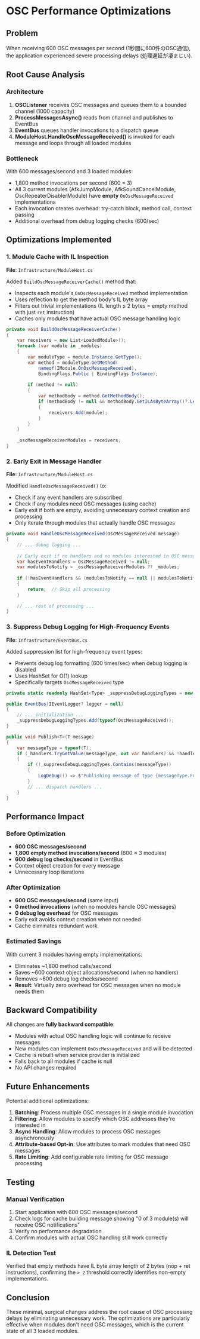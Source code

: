 # OSC Performance Optimizations

## Problem
When receiving 600 OSC messages per second (1秒間に600件のOSC通信), the application experienced severe processing delays (処理遅延が凄まじい).

## Root Cause Analysis

### Architecture
1. **OSCListener** receives OSC messages and queues them to a bounded channel (1000 capacity)
2. **ProcessMessagesAsync()** reads from channel and publishes to EventBus
3. **EventBus** queues handler invocations to a dispatch queue
4. **ModuleHost.HandleOscMessageReceived()** is invoked for each message and loops through all loaded modules

### Bottleneck
With 600 messages/second and 3 loaded modules:
- 1,800 method invocations per second (600 × 3)
- All 3 current modules (AfkJumpModule, AfkSoundCancelModule, OscRepeaterDisablerModule) have **empty** `OnOscMessageReceived` implementations
- Each invocation creates overhead: try-catch block, method call, context passing
- Additional overhead from debug logging checks (600/sec)

## Optimizations Implemented

### 1. Module Cache with IL Inspection
**File**: `Infrastructure/ModuleHost.cs`

Added `BuildOscMessageReceiverCache()` method that:
- Inspects each module's `OnOscMessageReceived` method implementation
- Uses reflection to get the method body's IL byte array
- Filters out trivial implementations (IL length ≤ 2 bytes = empty method with just `ret` instruction)
- Caches only modules that have actual OSC message handling logic

```csharp
private void BuildOscMessageReceiverCache()
{
    var receivers = new List<LoadedModule>();
    foreach (var module in _modules)
    {
        var moduleType = module.Instance.GetType();
        var method = moduleType.GetMethod(
            nameof(IModule.OnOscMessageReceived),
            BindingFlags.Public | BindingFlags.Instance);
        
        if (method != null)
        {
            var methodBody = method.GetMethodBody();
            if (methodBody != null && methodBody.GetILAsByteArray()?.Length > 2)
            {
                receivers.Add(module);
            }
        }
    }
    
    _oscMessageReceiverModules = receivers;
}
```

### 2. Early Exit in Message Handler
**File**: `Infrastructure/ModuleHost.cs`

Modified `HandleOscMessageReceived()` to:
- Check if any event handlers are subscribed
- Check if any modules need OSC messages (using cache)
- Early exit if both are empty, avoiding unnecessary context creation and processing
- Only iterate through modules that actually handle OSC messages

```csharp
private void HandleOscMessageReceived(OscMessageReceived message)
{
    // ... debug logging ...
    
    // Early exit if no handlers and no modules interested in OSC messages
    var hasEventHandlers = OscMessageReceived != null;
    var modulesToNotify = _oscMessageReceiverModules ?? _modules;
    
    if (!hasEventHandlers && (modulesToNotify == null || modulesToNotify.Count == 0))
    {
        return;  // Skip all processing
    }
    
    // ... rest of processing ...
}
```

### 3. Suppress Debug Logging for High-Frequency Events
**File**: `Infrastructure/EventBus.cs`

Added suppression list for high-frequency event types:
- Prevents debug log formatting (600 times/sec) when debug logging is disabled
- Uses HashSet for O(1) lookup
- Specifically targets `OscMessageReceived` type

```csharp
private static readonly HashSet<Type> _suppressDebugLoggingTypes = new();

public EventBus(IEventLogger? logger = null)
{
    // ... initialization ...
    _suppressDebugLoggingTypes.Add(typeof(OscMessageReceived));
}

public void Publish<T>(T message)
{
    var messageType = typeof(T);
    if (_handlers.TryGetValue(messageType, out var handlers) && !handlers.IsDefaultOrEmpty)
    {
        if (!_suppressDebugLoggingTypes.Contains(messageType))
        {
            LogDebug(() => $"Publishing message of type {messageType.FullName} to {handlers.Length} handler(s).");
        }
        // ... dispatch handlers ...
    }
}
```

## Performance Impact

### Before Optimization
- **600 OSC messages/second**
- **1,800 empty method invocations/second** (600 × 3 modules)
- **600 debug log checks/second** in EventBus
- Context object creation for every message
- Unnecessary loop iterations

### After Optimization
- **600 OSC messages/second** (same input)
- **0 method invocations** (when no modules handle OSC messages)
- **0 debug log overhead** for OSC messages
- Early exit avoids context creation when not needed
- Cache eliminates redundant work

### Estimated Savings
With current 3 modules having empty implementations:
- Eliminates ~1,800 method calls/second
- Saves ~600 context object allocations/second (when no handlers)
- Removes ~600 debug log checks/second
- **Result**: Virtually zero overhead for OSC messages when no module needs them

## Backward Compatibility

All changes are **fully backward compatible**:
- Modules with actual OSC handling logic will continue to receive messages
- New modules can implement `OnOscMessageReceived` and will be detected
- Cache is rebuilt when service provider is initialized
- Falls back to all modules if cache is null
- No API changes required

## Future Enhancements

Potential additional optimizations:
1. **Batching**: Process multiple OSC messages in a single module invocation
2. **Filtering**: Allow modules to specify which OSC addresses they're interested in
3. **Async Handling**: Allow modules to process OSC messages asynchronously
4. **Attribute-based Opt-in**: Use attributes to mark modules that need OSC messages
5. **Rate Limiting**: Add configurable rate limiting for OSC message processing

## Testing

### Manual Verification
1. Start application with 600 OSC messages/second
2. Check logs for cache building message showing "0 of 3 module(s) will receive OSC notifications"
3. Verify no performance degradation
4. Confirm modules with actual OSC handling still work correctly

### IL Detection Test
Verified that empty methods have IL byte array length of 2 bytes (nop + ret instructions), confirming the `> 2` threshold correctly identifies non-empty implementations.

## Conclusion

These minimal, surgical changes address the root cause of OSC processing delays by eliminating unnecessary work. The optimizations are particularly effective when modules don't need OSC messages, which is the current state of all 3 loaded modules.
